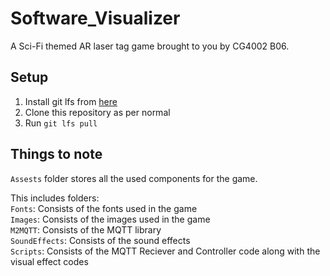 # Software_Visualizer

A Sci-Fi themed AR laser tag game brought to you by CG4002 B06.

## Setup
1. Install git lfs from [here](https://git-lfs.com/)
2. Clone this repository as per normal
3. Run `git lfs pull`

## Things to note
`Assests` folder stores all the used components for the game. 

This includes folders:<br />
`Fonts`: Consists of the fonts used in the game <br />
`Images`: Consists of the images used in the game <br />
`M2MQTT`: Consists of the MQTT library <br />
`SoundEffects`: Consists of the sound effects <br />
`Scripts`: Consists of the MQTT Reciever and Controller code along with the visual effect codes <br />
